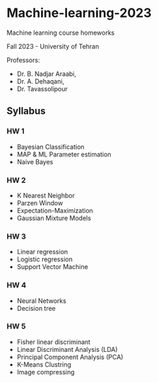 # Machine-learning-2023
Machine learning course homeworks


Fall 2023 - University of Tehran

Professors: 
- Dr. B. Nadjar Araabi,
- Dr. A. Dehaqani,
- Dr. Tavassolipour

## Syllabus
### HW 1
- Bayesian Classification
- MAP & ML Parameter estimation
- Naive Bayes
### HW 2
- K Nearest Neighbor
- Parzen Window
- Expectation-Maximization
- Gaussian Mixture Models
### HW 3
- Linear regression
- Logistic regression
- Support Vector Machine
### HW 4
- Neural Networks
- Decision tree
### HW 5
- Fisher linear discriminant
- Linear Discriminant Analysis (LDA)
- Principal Component Analysis (PCA)
- K-Means Clustring
- Image compressing